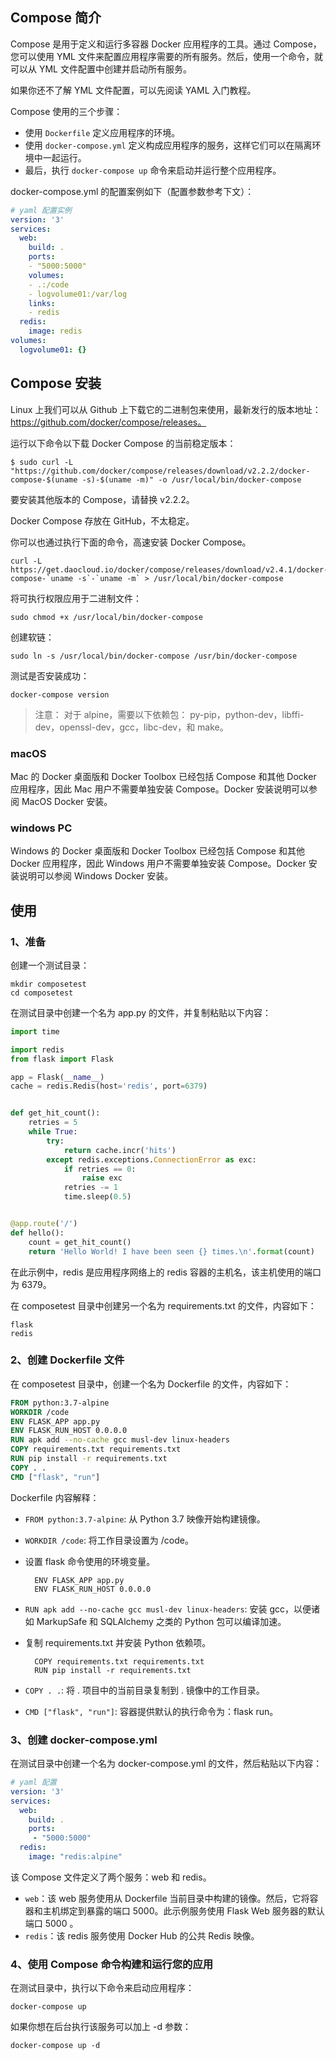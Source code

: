 ## Compose 简介
Compose 是用于定义和运行多容器 Docker 应用程序的工具。通过 Compose，您可以使用 YML 文件来配置应用程序需要的所有服务。然后，使用一个命令，就可以从 YML 文件配置中创建并启动所有服务。

如果你还不了解 YML 文件配置，可以先阅读 YAML 入门教程。

Compose 使用的三个步骤：
- 使用 `Dockerfile` 定义应用程序的环境。
- 使用 `docker-compose.yml` 定义构成应用程序的服务，这样它们可以在隔离环境中一起运行。
- 最后，执行 `docker-compose up` 命令来启动并运行整个应用程序。

docker-compose.yml 的配置案例如下（配置参数参考下文）：
```yaml
# yaml 配置实例
version: '3'
services:
  web:
    build: .
    ports:
    - "5000:5000"
    volumes:
    - .:/code
    - logvolume01:/var/log
    links:
    - redis
  redis:
    image: redis
volumes:
  logvolume01: {}
```

## Compose 安装
Linux 上我们可以从 Github 上下载它的二进制包来使用，最新发行的版本地址：https://github.com/docker/compose/releases。

运行以下命令以下载 Docker Compose 的当前稳定版本：

    $ sudo curl -L "https://github.com/docker/compose/releases/download/v2.2.2/docker-compose-$(uname -s)-$(uname -m)" -o /usr/local/bin/docker-compose

要安装其他版本的 Compose，请替换 v2.2.2。

Docker Compose 存放在 GitHub，不太稳定。

你可以也通过执行下面的命令，高速安装 Docker Compose。

    curl -L https://get.daocloud.io/docker/compose/releases/download/v2.4.1/docker-compose-`uname -s`-`uname -m` > /usr/local/bin/docker-compose

将可执行权限应用于二进制文件：

    sudo chmod +x /usr/local/bin/docker-compose

创建软链：

    sudo ln -s /usr/local/bin/docker-compose /usr/bin/docker-compose

测试是否安装成功：

    docker-compose version

> 注意： 对于 alpine，需要以下依赖包： py-pip，python-dev，libffi-dev，openssl-dev，gcc，libc-dev，和 make。

### macOS
Mac 的 Docker 桌面版和 Docker Toolbox 已经包括 Compose 和其他 Docker 应用程序，因此 Mac 用户不需要单独安装 Compose。Docker 安装说明可以参阅 MacOS Docker 安装。

### windows PC
Windows 的 Docker 桌面版和 Docker Toolbox 已经包括 Compose 和其他 Docker 应用程序，因此 Windows 用户不需要单独安装 Compose。Docker 安装说明可以参阅 Windows Docker 安装。

## 使用
### 1、准备
创建一个测试目录：

    mkdir composetest
    cd composetest

在测试目录中创建一个名为 app.py 的文件，并复制粘贴以下内容：

```python
import time

import redis
from flask import Flask

app = Flask(__name__)
cache = redis.Redis(host='redis', port=6379)


def get_hit_count():
    retries = 5
    while True:
        try:
            return cache.incr('hits')
        except redis.exceptions.ConnectionError as exc:
            if retries == 0:
                raise exc
            retries -= 1
            time.sleep(0.5)


@app.route('/')
def hello():
    count = get_hit_count()
    return 'Hello World! I have been seen {} times.\n'.format(count)
```

在此示例中，redis 是应用程序网络上的 redis 容器的主机名，该主机使用的端口为 6379。

在 composetest 目录中创建另一个名为 requirements.txt 的文件，内容如下：

    flask
    redis

### 2、创建 Dockerfile 文件
在 composetest 目录中，创建一个名为 Dockerfile 的文件，内容如下：

```dockerfile
FROM python:3.7-alpine
WORKDIR /code
ENV FLASK_APP app.py
ENV FLASK_RUN_HOST 0.0.0.0
RUN apk add --no-cache gcc musl-dev linux-headers
COPY requirements.txt requirements.txt
RUN pip install -r requirements.txt
COPY . .
CMD ["flask", "run"]
```

Dockerfile 内容解释：
- `FROM python:3.7-alpine`: 从 Python 3.7 映像开始构建镜像。
- `WORKDIR /code`: 将工作目录设置为 /code。
- 设置 flask 命令使用的环境变量。
  
        ENV FLASK_APP app.py
        ENV FLASK_RUN_HOST 0.0.0.0

- `RUN apk add --no-cache gcc musl-dev linux-headers`: 安装 gcc，以便诸如 MarkupSafe 和 SQLAlchemy 之类的 Python 包可以编译加速。
- 复制 requirements.txt 并安装 Python 依赖项。

        COPY requirements.txt requirements.txt
        RUN pip install -r requirements.txt

- `COPY . .`: 将 . 项目中的当前目录复制到 . 镜像中的工作目录。
- `CMD ["flask", "run"]`: 容器提供默认的执行命令为：flask run。

### 3、创建 docker-compose.yml
在测试目录中创建一个名为 docker-compose.yml 的文件，然后粘贴以下内容：

```yaml
# yaml 配置
version: '3'
services:
  web:
    build: .
    ports:
     - "5000:5000"
  redis:
    image: "redis:alpine"
```

该 Compose 文件定义了两个服务：web 和 redis。

- `web`：该 web 服务使用从 Dockerfile 当前目录中构建的镜像。然后，它将容器和主机绑定到暴露的端口 5000。此示例服务使用 Flask Web 服务器的默认端口 5000 。
- `redis`：该 redis 服务使用 Docker Hub 的公共 Redis 映像。

### 4、使用 Compose 命令构建和运行您的应用
在测试目录中，执行以下命令来启动应用程序：

    docker-compose up

如果你想在后台执行该服务可以加上 -d 参数：

    docker-compose up -d


























